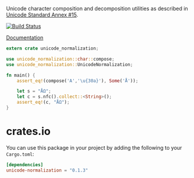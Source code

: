 Unicode character composition and decomposition utilities
as described in
[Unicode Standard Annex #15](http://www.unicode.org/reports/tr15/).

[![Build Status](https://travis-ci.org/unicode-rs/unicode-normalization.svg)](https://travis-ci.org/unicode-rs/unicode-normalization)

[Documentation](https://unicode-rs.github.io/unicode-normalization/unicode_normalization/index.html)

```rust
extern crate unicode_normalization;

use unicode_normalization::char::compose;
use unicode_normalization::UnicodeNormalization;

fn main() {
    assert_eq!(compose('A','\u{30a}'), Some('Å'));

    let s = "ÅΩ";
    let c = s.nfc().collect::<String>();
    assert_eq!(c, "ÅΩ");
}
```

# crates.io

You can use this package in your project by adding the following
to your `Cargo.toml`:

```toml
[dependencies]
unicode-normalization = "0.1.3"
```
